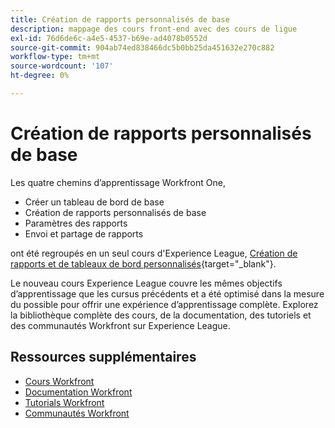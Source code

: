 ```yaml
---
title: Création de rapports personnalisés de base
description: mappage des cours front-end avec des cours de ligue
exl-id: 76d6de6c-a4e5-4537-b69e-ad4078b0552d
source-git-commit: 904ab74ed838466dc5b0bb25da451632e270c882
workflow-type: tm+mt
source-wordcount: '107'
ht-degree: 0%

---
```


# Création de rapports personnalisés de base

Les quatre chemins d’apprentissage Workfront One,

* Créer un tableau de bord de base
* Création de rapports personnalisés de base
* Paramètres des rapports
* Envoi et partage de rapports

ont été regroupés en un seul cours d&#39;Experience League, [Création de rapports et de tableaux de bord personnalisés](https://experienceleague.adobe.com/?recommended=Workfront-U-1-2022.3.reporting){target="_blank"}.

Le nouveau cours Experience League couvre les mêmes objectifs d’apprentissage que les cursus précédents et a été optimisé dans la mesure du possible pour offrir une expérience d’apprentissage complète.  Explorez la bibliothèque complète des cours, de la documentation, des tutoriels et des communautés Workfront sur Experience League.

## Ressources supplémentaires

* [Cours Workfront](https://experienceleague.adobe.com/?lang=en&amp;Solution=Workfront#courses)
* [Documentation Workfront](https://experienceleague.adobe.com/docs/workfront.html)
* [Tutorials Workfront](https://experienceleague.adobe.com/docs/workfront-learn/tutorials-workfront/home.html)
* [Communautés Workfront](https://experienceleaguecommunities.adobe.com/t5/workfront/ct-p/workfront)
